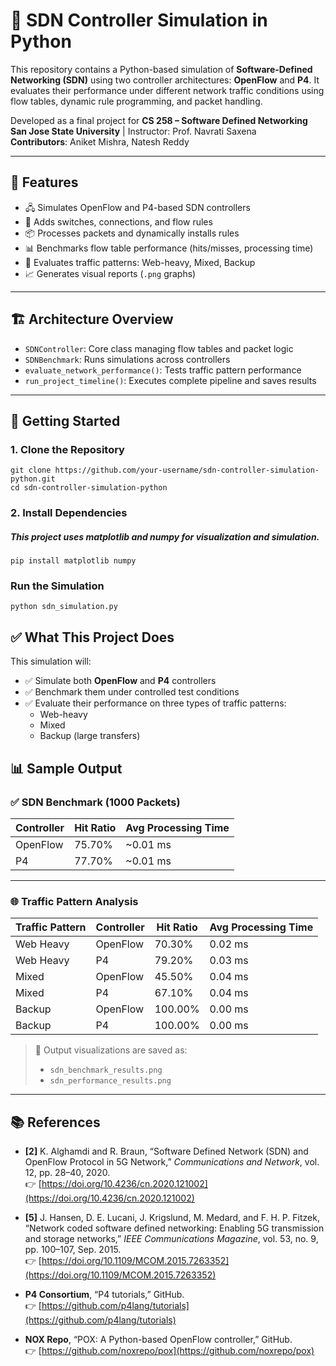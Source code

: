 # 🧠 SDN Controller Simulation in Python

This repository contains a Python-based simulation of **Software-Defined Networking (SDN)** using two controller architectures: **OpenFlow** and **P4**. It evaluates their performance under different network traffic conditions using flow tables, dynamic rule programming, and packet handling.

Developed as a final project for **CS 258 – Software Defined Networking**  
**San Jose State University** | Instructor: Prof. Navrati Saxena  
**Contributors**: Aniket Mishra, Natesh Reddy

---

## 📌 Features

- 🖧 Simulates OpenFlow and P4-based SDN controllers
- 🔁 Adds switches, connections, and flow rules
- 📦 Processes packets and dynamically installs rules
- 📊 Benchmarks flow table performance (hits/misses, processing time)
- 🧪 Evaluates traffic patterns: Web-heavy, Mixed, Backup
- 📈 Generates visual reports (`.png` graphs)

---

## 🏗️ Architecture Overview

- `SDNController`: Core class managing flow tables and packet logic
- `SDNBenchmark`: Runs simulations across controllers
- `evaluate_network_performance()`: Tests traffic pattern performance
- `run_project_timeline()`: Executes complete pipeline and saves results

---

## 🚀 Getting Started

### 1. Clone the Repository
```
git clone https://github.com/your-username/sdn-controller-simulation-python.git
cd sdn-controller-simulation-python
```

### 2. Install Dependencies
##### This project uses matplotlib and numpy for visualization and simulation.
`pip install matplotlib numpy`

### Run the Simulation
`python sdn_simulation.py`

## ✅ What This Project Does

This simulation will:

- ✅ Simulate both **OpenFlow** and **P4** controllers
- ✅ Benchmark them under controlled test conditions
- ✅ Evaluate their performance on three types of traffic patterns:
  - Web-heavy
  - Mixed
  - Backup (large transfers)

## 📊 Sample Output

### ✅ SDN Benchmark (1000 Packets)

| Controller | Hit Ratio | Avg Processing Time |
|------------|-----------|----------------------|
| OpenFlow   | 75.70%    | ~0.01 ms             |
| P4         | 77.70%    | ~0.01 ms             |

---

### 🌐 Traffic Pattern Analysis

| Traffic Pattern | Controller | Hit Ratio | Avg Processing Time |
|------------------|------------|-----------|----------------------|
| Web Heavy        | OpenFlow   | 70.30%    | 0.02 ms              |
| Web Heavy        | P4         | 79.20%    | 0.03 ms              |
| Mixed            | OpenFlow   | 45.50%    | 0.04 ms              |
| Mixed            | P4         | 67.10%    | 0.04 ms              |
| Backup           | OpenFlow   | 100.00%   | 0.00 ms              |
| Backup           | P4         | 100.00%   | 0.00 ms              |

> 📁 Output visualizations are saved as:
> - `sdn_benchmark_results.png`
> - `sdn_performance_results.png`
---

## 📚 References

- **[2]** K. Alghamdi and R. Braun, “Software Defined Network (SDN) and OpenFlow Protocol in 5G Network,” *Communications and Network*, vol. 12, pp. 28–40, 2020.  
  👉 [https://doi.org/10.4236/cn.2020.121002](https://doi.org/10.4236/cn.2020.121002)

- **[5]** J. Hansen, D. E. Lucani, J. Krigslund, M. Medard, and F. H. P. Fitzek, “Network coded software defined networking: Enabling 5G transmission and storage networks,” *IEEE Communications Magazine*, vol. 53, no. 9, pp. 100–107, Sep. 2015.  
  👉 [https://doi.org/10.1109/MCOM.2015.7263352](https://doi.org/10.1109/MCOM.2015.7263352)

- **P4 Consortium**, “P4 tutorials,” GitHub.  
  👉 [https://github.com/p4lang/tutorials](https://github.com/p4lang/tutorials)

- **NOX Repo**, “POX: A Python-based OpenFlow controller,” GitHub.  
  👉 [https://github.com/noxrepo/pox](https://github.com/noxrepo/pox)
